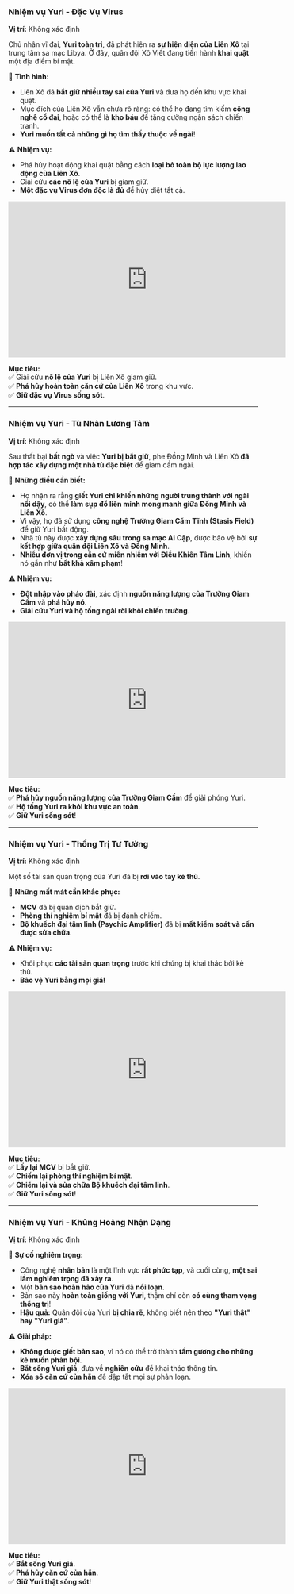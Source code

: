 ### **Nhiệm vụ Yuri - Đặc Vụ Virus**

**Vị trí:** Không xác định

Chủ nhân vĩ đại, **Yuri toàn tri**, đã phát hiện ra **sự hiện diện của Liên Xô** tại trung tâm sa mạc Libya. Ở đây, quân đội Xô Viết đang tiến hành **khai quật** một địa điểm bí mật.

📌 **Tình hình:**

- Liên Xô đã **bắt giữ nhiều tay sai của Yuri** và đưa họ đến khu vực khai quật.
- Mục đích của Liên Xô vẫn chưa rõ ràng: có thể họ đang tìm kiếm **công nghệ cổ đại**, hoặc có thể là **kho báu** để tăng cường ngân sách chiến tranh.
- **Yuri muốn tất cả những gì họ tìm thấy thuộc về ngài**!

⚠️ **Nhiệm vụ:**

- Phá hủy hoạt động khai quật bằng cách **loại bỏ toàn bộ lực lượng lao động của Liên Xô**.
- Giải cứu **các nô lệ của Yuri** bị giam giữ.
- **Một đặc vụ Virus đơn độc là đủ** để hủy diệt tất cả.

<div style="text-align: center;">
    <iframe width="560" height="315" src="https://www.youtube.com/embed/JV7gxArXdI4?si=lxxUgh1gDa4DGluX" 
    frameborder="0" allowfullscreen></iframe>
</div>

**Mục tiêu:**  
✅ Giải cứu **nô lệ của Yuri** bị Liên Xô giam giữ.  
✅ **Phá hủy hoàn toàn căn cứ của Liên Xô** trong khu vực.  
✅ **Giữ đặc vụ Virus sống sót**.

---

### **Nhiệm vụ Yuri - Tù Nhân Lương Tâm**

**Vị trí:** Không xác định

Sau thất bại **bất ngờ** và việc **Yuri bị bắt giữ**, phe Đồng Minh và Liên Xô **đã hợp tác xây dựng một nhà tù đặc biệt** để giam cầm ngài.

📌 **Những điều cần biết:**

- Họ nhận ra rằng **giết Yuri chỉ khiến những người trung thành với ngài nổi dậy**, có thể **làm sụp đổ liên minh mong manh giữa Đồng Minh và Liên Xô**.
- Vì vậy, họ đã sử dụng **công nghệ Trường Giam Cầm Tĩnh (Stasis Field)** để giữ Yuri bất động.
- Nhà tù này được **xây dựng sâu trong sa mạc Ai Cập**, được bảo vệ bởi **sự kết hợp giữa quân đội Liên Xô và Đồng Minh**.
- **Nhiều đơn vị trong căn cứ miễn nhiễm với Điều Khiển Tâm Linh**, khiến nó gần như **bất khả xâm phạm**!

⚠️ **Nhiệm vụ:**

- **Đột nhập vào pháo đài**, xác định **nguồn năng lượng của Trường Giam Cầm** và **phá hủy nó**.
- **Giải cứu Yuri và hộ tống ngài rời khỏi chiến trường**.

<div style="text-align: center;">
    <iframe width="560" height="315" src="https://www.youtube.com/embed/4YqQW3V914M?si=heXVlMcYrcmQ3k0T" 
    frameborder="0" allowfullscreen></iframe>
</div>

**Mục tiêu:**  
✅ **Phá hủy nguồn năng lượng của Trường Giam Cầm** để giải phóng Yuri.  
✅ **Hộ tống Yuri ra khỏi khu vực an toàn**.  
✅ **Giữ Yuri sống sót**!

---

### **Nhiệm vụ Yuri - Thống Trị Tư Tưởng**

**Vị trí:** Không xác định

Một số tài sản quan trọng của Yuri đã bị **rơi vào tay kẻ thù**.

📌 **Những mất mát cần khắc phục:**

- **MCV** đã bị quân địch bắt giữ.
- **Phòng thí nghiệm bí mật** đã bị đánh chiếm.
- **Bộ khuếch đại tâm linh (Psychic Amplifier)** đã bị **mất kiểm soát và cần được sửa chữa**.

⚠️ **Nhiệm vụ:**

- Khôi phục **các tài sản quan trọng** trước khi chúng bị khai thác bởi kẻ thù.
- **Bảo vệ Yuri bằng mọi giá!**

<div style="text-align: center;">
    <iframe width="560" height="315" src="https://www.youtube.com/embed/EqTI4Vvae9I?si=Av_x1n-0M6SEPcid" 
    frameborder="0" allowfullscreen></iframe>
</div>

**Mục tiêu:**  
✅ **Lấy lại MCV** bị bắt giữ.  
✅ **Chiếm lại phòng thí nghiệm bí mật**.  
✅ **Chiếm lại và sửa chữa Bộ khuếch đại tâm linh**.  
✅ **Giữ Yuri sống sót**!

---

### **Nhiệm vụ Yuri - Khủng Hoảng Nhận Dạng**

**Vị trí:** Không xác định

📌 **Sự cố nghiêm trọng:**

- Công nghệ **nhân bản** là một lĩnh vực **rất phức tạp**, và cuối cùng, **một sai lầm nghiêm trọng đã xảy ra**.
- Một **bản sao hoàn hảo của Yuri** đã **nổi loạn**.
- Bản sao này **hoàn toàn giống với Yuri**, thậm chí còn **có cùng tham vọng thống trị**!
- **Hậu quả:** Quân đội của Yuri **bị chia rẽ**, không biết nên theo **"Yuri thật" hay "Yuri giả"**.

⚠️ **Giải pháp:**

- **Không được giết bản sao**, vì nó có thể trở thành **tấm gương cho những kẻ muốn phản bội**.
- **Bắt sống Yuri giả**, đưa về **nghiên cứu** để khai thác thông tin.
- **Xóa sổ căn cứ của hắn** để dập tắt mọi sự phản loạn.

<div style="text-align: center;">
    <iframe width="560" height="315" src="https://www.youtube.com/embed/I2UpN0qDysg?si=6phbunCaFS4uUw8a" 
    frameborder="0" allowfullscreen></iframe>
</div>

**Mục tiêu:**  
✅ **Bắt sống Yuri giả**.  
✅ **Phá hủy căn cứ của hắn**.  
✅ **Giữ Yuri thật sống sót**!
